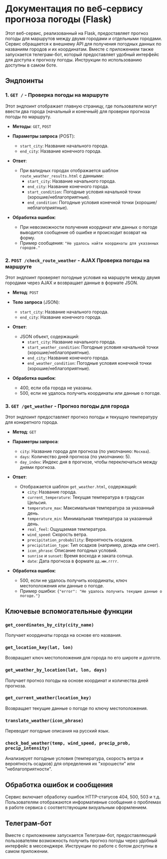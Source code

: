 # Документация по веб-сервису прогноза погоды (Flask)

Этот веб-сервис, реализованный на Flask, предоставляет прогноз погоды для маршрутов между двумя городами и отдельными городами. Сервис обращается к внешнему API для получения погодных данных по названиям городов и их координатам. Вместе с приложением также запускается телеграм-бот, который предоставляет удобный интерфейс для доступа к прогнозу погоды. Инструкции по использованию доступны в самом боте.

## Эндпоинты

### 1. `GET /` - Проверка погоды на маршруте

Этот эндпоинт отображает главную страницу, где пользователи могут ввести два города (начальный и конечный) для проверки прогноза погоды по маршруту.

- **Методы**: `GET`, `POST`
- **Параметры запроса** (POST):
  - `start_city`: Название начального города.
  - `end_city`: Название конечного города.

- **Ответ**:
  - При валидных городах отображается шаблон `route_weather_results.html` с данными:
    - `start_city`: Название начального города.
    - `end_city`: Название конечного города.
    - `start_condition`: Погодные условия начальной точки (хорошие/неблагоприятные).
    - `end_condition`: Погодные условия конечной точки (хорошие/неблагоприятные).

- **Обработка ошибок**:
  - При невозможности получения координат или данных о погоде выводится сообщение об ошибке и происходит возврат на форму.
  - Пример сообщения: `"Не удалось найти координаты для указанных городов."`

### 2. `POST /check_route_weather` - AJAX Проверка погоды на маршруте

Этот эндпоинт проверяет погодные условия на маршруте между двумя городами через AJAX и возвращает данные в формате JSON.

- **Метод**: `POST`
- **Тело запроса** (JSON):
  - `start_city`: Название начального города.
  - `end_city`: Название конечного города.

- **Ответ**:
  - JSON объект, содержащий:
    - `start_city`: Название начального города.
    - `start_weather_condition`: Погодные условия начальной точки (хорошие/неблагоприятные).
    - `end_city`: Название конечного города.
    - `end_weather_condition`: Погодные условия конечной точки (хорошие/неблагоприятные).

- **Обработка ошибок**:
  - 400, если оба города не указаны.
  - 500, если не удалось получить координаты или данные о погоде.

### 3. `GET /get_weather` - Прогноз погоды для города

Этот эндпоинт предоставляет прогноз погоды и текущую температуру для конкретного города.

- **Метод**: `GET`
- **Параметры запроса**:
  - `city`: Название города для прогноза (по умолчанию: `Москва`).
  - `days`: Количество дней прогноза (по умолчанию: 5).
  - `day_index`: Индекс дня в прогнозе, чтобы переключаться между днями прогноза.

- **Ответ**:
  - Отображается шаблон `get_weather.html`, содержащий:
    - `city`: Название города.
    - `current_temperature`: Текущая температура в градусах Цельсия.
    - `temperature_max`: Максимальная температура за указанный день.
    - `temperature_min`: Минимальная температура за указанный день.
    - `real_feel`: Ощущаемая температура.
    - `wind_speed`: Скорость ветра.
    - `precipitation_probability`: Вероятность осадков.
    - `precipitation_type`: Тип осадков (например, дождь или снег).
    - `icon_phrase`: Описание погодных условий.
    - `sunrise` и `sunset`: Время восхода и заката солнца.
    - `date`: Дата прогноза в формате `дд.мм.гггг`.
    
- **Обработка ошибок**:
  - 500, если не удалось получить координаты, ключ местоположения или данные о погоде.
  - Пример ошибки: `{"error": "Не удалось получить текущие данные о погоде."}`

## Ключевые вспомогательные функции

### `get_coordinates_by_city(city_name)`
Получает координаты города на основе его названия.

### `get_location_key(lat, lon)`
Возвращает ключ местоположения для города по его широте и долготе.

### `get_weather_by_location(lat, lon, days)`
Получает прогноз погоды на основе координат и количества дней прогноза.

### `get_current_weather(location_key)`
Возвращает текущие данные о погоде по ключу местоположения.

### `translate_weather(icon_phrase)`
Переводит погодные описания на русский язык.

### `check_bad_weather(temp, wind_speed, precip_prob, precip_intensity)`
Анализирует погодные условия (температура, скорость ветра и вероятность осадков) для определения их "хорошести" или "неблагоприятности".

## Обработка ошибок и сообщения

Сервис включает обработку ошибок HTTP-статусов 404, 500, 503 и т.д. Пользователям отображаются информативные сообщения о проблемах в работе сервиса с соответствующим визуальным оформлением.

## Телеграм-бот

Вместе с приложением запускается Телеграм-бот, предоставляющий пользователям возможность получить прогноз погоды через удобный интерфейс в мессенджере. Инструкции по работе с ботом доступны в самом приложении.
